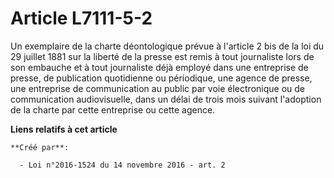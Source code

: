 # Article L7111-5-2

Un exemplaire de la charte déontologique prévue à l'article 2 bis de la loi du 29 juillet 1881 sur la liberté de la presse
est remis à tout journaliste lors de son embauche et à tout journaliste déjà employé dans une entreprise de presse, de
publication quotidienne ou périodique, une agence de presse, une entreprise de communication au public par voie électronique
ou de communication audiovisuelle, dans un délai de trois mois suivant l'adoption de la charte par cette entreprise ou cette
agence.

**Liens relatifs à cet article**

	**Créé par**:

	  - Loi n°2016-1524 du 14 novembre 2016 - art. 2
